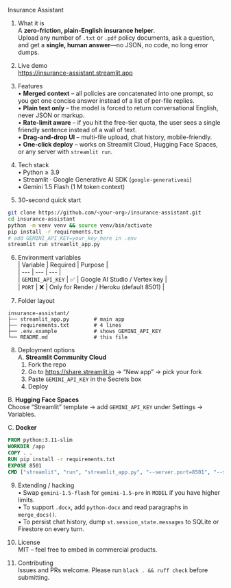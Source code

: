 Insurance Assistant  

1. What it is  
A **zero-friction, plain-English insurance helper**.  
Upload any number of `.txt` or `.pdf` policy documents, ask a question, and get a **single, human answer**—no JSON, no code, no long error dumps.

2. Live demo  
https://insurance-assistant.streamlit.app  

3. Features  
• **Merged context** – all policies are concatenated into one prompt, so you get one concise answer instead of a list of per-file replies.  
• **Plain text only** – the model is forced to return conversational English, never JSON or markup.  
• **Rate-limit aware** – if you hit the free-tier quota, the user sees a single friendly sentence instead of a wall of text.  
• **Drag-and-drop UI** – multi-file upload, chat history, mobile-friendly.  
• **One-click deploy** – works on Streamlit Cloud, Hugging Face Spaces, or any server with `streamlit run`.

4. Tech stack  
• Python ≥ 3.9  
• Streamlit · Google Generative AI SDK (`google-generativeai`)  
• Gemini 1.5 Flash (1 M token context)  

5. 30-second quick start  
```bash
git clone https://github.com/<your-org>/insurance-assistant.git
cd insurance-assistant
python -m venv venv && source venv/bin/activate
pip install -r requirements.txt
# add GEMINI_API_KEY=your_key_here in .env
streamlit run streamlit_app.py
```

6. Environment variables  
| Variable | Required | Purpose |  
| --- | --- | --- |  
| `GEMINI_API_KEY` | ✅ | Google AI Studio / Vertex key |  
| `PORT` | ❌ | Only for Render / Heroku (default 8501) |  

7. Folder layout  
```
insurance-assistant/
├── streamlit_app.py        # main app
├── requirements.txt        # 4 lines
├── .env.example            # shows GEMINI_API_KEY
└── README.md               # this file
```

8. Deployment options  
A. **Streamlit Community Cloud**  
   1. Fork the repo  
   2. Go to https://share.streamlit.io → “New app” → pick your fork  
   3. Paste `GEMINI_API_KEY` in the Secrets box  
   4. Deploy  

B. **Hugging Face Spaces**  
   Choose “Streamlit” template → add `GEMINI_API_KEY` under Settings → Variables.  

C. **Docker**  
```dockerfile
FROM python:3.11-slim
WORKDIR /app
COPY . .
RUN pip install -r requirements.txt
EXPOSE 8501
CMD ["streamlit", "run", "streamlit_app.py", "--server.port=8501", "--server.address=0.0.0.0"]
```

9. Extending / hacking  
• Swap `gemini-1.5-flash` for `gemini-1.5-pro` in `MODEL` if you have higher limits.  
• To support `.docx`, add `python-docx` and read paragraphs in `merge_docs()`.  
• To persist chat history, dump `st.session_state.messages` to SQLite or Firestore on every turn.  

10. License  
MIT – feel free to embed in commercial products.

11. Contributing  
Issues and PRs welcome. Please run `black . && ruff check` before submitting.

